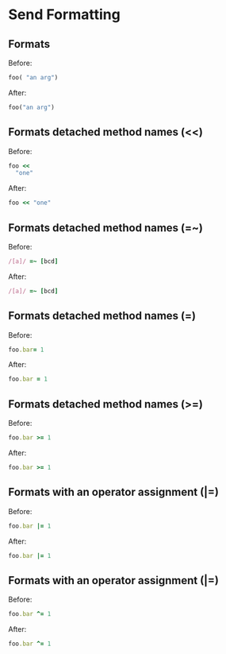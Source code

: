# Send Formatting

## Formats

Before:

```ruby
foo( "an arg")
```

After:

```ruby
foo("an arg")
```

## Formats detached method names (<<)

Before:

```ruby
foo <<
  "one"
```

After:

```ruby
foo << "one"
```

## Formats detached method names (=~)

Before:

```ruby
/[a]/ =~ [bcd]
```

After:

```ruby
/[a]/ =~ [bcd]
```

## Formats detached method names (=)

Before:

```ruby
foo.bar= 1
```

After:

```ruby
foo.bar = 1
```

## Formats detached method names (>=)

Before:

```ruby
foo.bar >= 1
```

After:

```ruby
foo.bar >= 1
```

## Formats with an operator assignment (|=)

Before:

```ruby
foo.bar |= 1
```

After:

```ruby
foo.bar |= 1
```

## Formats with an operator assignment (|=)

Before:

```ruby
foo.bar ^= 1
```

After:

```ruby
foo.bar ^= 1
```
